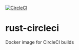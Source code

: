 [![CircleCI](https://circleci.com/gh/gavinzhou/rust-circleci.svg?style=svg)](https://circleci.com/gh/gavinzhou/rust-circleci)
# rust-circleci

Docker image for CircleCI builds